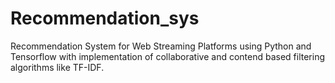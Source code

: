 # Recommendation_sys
Recommendation System for Web Streaming Platforms using Python and Tensorflow with implementation of collaborative and contend based filtering algorithms like TF-IDF. 
